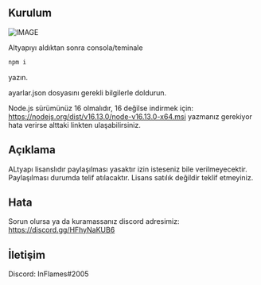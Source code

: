 ## Kurulum

![IMAGE](https://inflames.please-fuck.me/5rmJIR2Ao.gif)

Altyapıyı aldıktan sonra consola/teminale

```bash
npm i 
```
yazın.

ayarlar.json dosyasını gerekli bilgilerle doldurun.

Node.js sürümünüz 16 olmalıdır, 16 değilse indirmek için:  https://nodejs.org/dist/v16.13.0/node-v16.13.0-x64.msi
yazmanız gerekiyor hata verirse alttaki linkten ulaşabilirsiniz.

## Açıklama

ALtyapı lisanslıdır paylaşılması yasaktır izin isteseniz bile verilmeyecektir.
Paylaşılması durumda telif atılacaktır.
Lisans satılık değildir teklif etmeyiniz.

## Hata

Sorun olursa ya da kuramassanız discord adresimiz: https://discord.gg/HFhyNaKUB6

## İletişim

Discord: InFlames#2005
